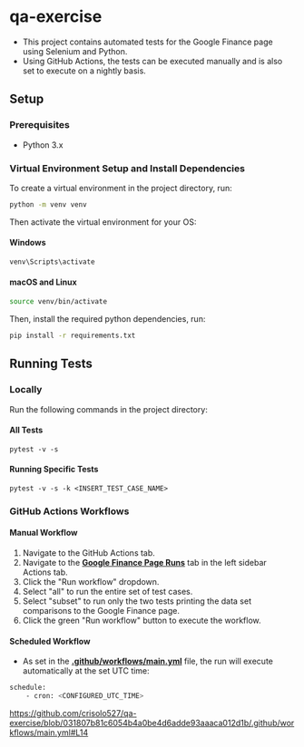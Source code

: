 # qa-exercise
- This project contains automated tests for the Google Finance page using Selenium and Python.
- Using GitHub Actions, the tests can be executed manually and is also set to execute on a nightly basis.
  
## Setup

### Prerequisites
- Python 3.x

### Virtual Environment Setup and Install Dependencies
To create a virtual environment in the project directory, run:
```sh
python -m venv venv
```
Then activate the virtual environment for your OS:
#### Windows
```sh
venv\Scripts\activate
```
#### macOS and Linux
```sh
source venv/bin/activate
```

Then, install the required python dependencies, run:
```sh
pip install -r requirements.txt
```

## Running Tests

### Locally
Run the following commands in the project directory:

#### All Tests
```command
pytest -v -s
```

#### Running Specific Tests
```command
pytest -v -s -k <INSERT_TEST_CASE_NAME>
```

### GitHub Actions Workflows

#### Manual Workflow
1. Navigate to the GitHub Actions tab.
2. Navigate to the **[Google Finance Page Runs](https://github.com/crisolo527/qa-exercise/actions/workflows/main.yml)** tab in the left sidebar Actions tab.
3. Click the "Run workflow" dropdown.
4. Select "all" to run the entire set of test cases.
5. Select "subset" to run only the two tests printing the data set comparisons to the Google Finance page.
6. Click the green "Run workflow" button to execute the workflow.

#### Scheduled Workflow
- As set in the **[.github/workflows/main.yml](https://github.com/crisolo527/qa-exercise/blob/main/.github/workflows/main.yml)** file, the run will execute automatically at the set UTC time:
```sh
schedule:
    - cron: <CONFIGURED_UTC_TIME>
```    

https://github.com/crisolo527/qa-exercise/blob/031807b81c6054b4a0be4d6adde93aaaca012d1b/.github/workflows/main.yml#L14
